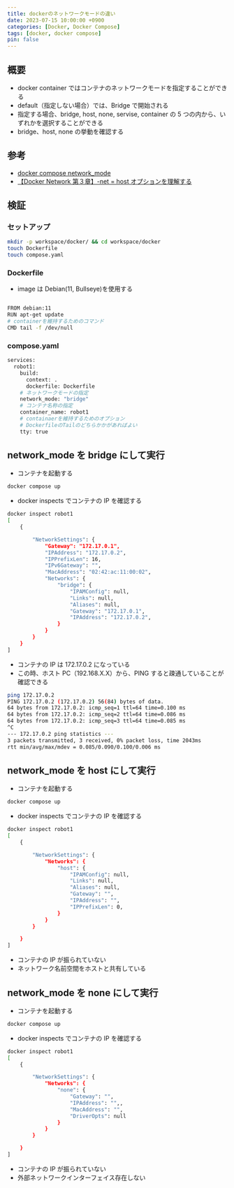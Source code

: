 ```yaml
---
title: dockerのネットワークモードの違い
date: 2023-07-15 10:00:00 +0900
categories: [Docker, Docker Compose]
tags: [docker, docker compose]
pin: false
---
```


## 概要

- docker container ではコンテナのネットワークモードを指定することができる
- default（指定しない場合）では、Bridge で開始される
- 指定する場合、bridge, host, none, servise, container の 5 つの内から、いずれかを選択することができる
- bridge、host, none の挙動を確認する

## 参考

- [docker compose network_mode](https://docs.docker.jp/v1.12/compose/compose-file.html#network-mode)
- [【Docker Network 第３章】-net = host オプションを理解する](https://qiita.com/MetricFire/items/b731c84975bd9894748d)

## 検証

### セットアップ

```bash
mkdir -p workspace/docker/ && cd workspace/docker
touch Dockerfile
touch compose.yaml
```

### Dockerfile

- image は Debian(11, Bullseye)を使用する

```bash

FROM debian:11
RUN apt-get update
# containerを維持するためのコマンド
CMD tail -f /dev/null
```

### compose.yaml

```bash
services:
  robot1:
    build:
      context: .
      dockerfile: Dockerfile
    # ネットワークモードの指定
    network_mode: "bridge"
    # コンテナ名称の指定
    container_name: robot1
    # containaerを維持するためのオプション
    # DockerfileのTailのどちらかかがあればよい
    tty: true
```

## network_mode を bridge にして実行

- コンテナを起動する

```bash
docker compose up
```

- docker inspects でコンテナの IP を確認する

```bash
docker inspect robot1
[
    {

        "NetworkSettings": {
            "Gateway": "172.17.0.1",
            "IPAddress": "172.17.0.2",
            "IPPrefixLen": 16,
            "IPv6Gateway": "",
            "MacAddress": "02:42:ac:11:00:02",
            "Networks": {
                "bridge": {
                    "IPAMConfig": null,
                    "Links": null,
                    "Aliases": null,
                    "Gateway": "172.17.0.1",
                    "IPAddress": "172.17.0.2",
                }
            }
        }
    }
]
```

- コンテナの IP は 172.17.0.2 になっている
- この時、ホスト PC（192.168.X.X）から、PING すると疎通していることが確認できる

```bash
ping 172.17.0.2
PING 172.17.0.2 (172.17.0.2) 56(84) bytes of data.
64 bytes from 172.17.0.2: icmp_seq=1 ttl=64 time=0.100 ms
64 bytes from 172.17.0.2: icmp_seq=2 ttl=64 time=0.086 ms
64 bytes from 172.17.0.2: icmp_seq=3 ttl=64 time=0.085 ms
^C
--- 172.17.0.2 ping statistics ---
3 packets transmitted, 3 received, 0% packet loss, time 2043ms
rtt min/avg/max/mdev = 0.085/0.090/0.100/0.006 ms
```

## network_mode を host にして実行

- コンテナを起動する

```bash
docker compose up
```

- docker inspects でコンテナの IP を確認する

```bash
docker inspect robot1
[
    {

        "NetworkSettings": {
            "Networks": {
                "host": {
                    "IPAMConfig": null,
                    "Links": null,
                    "Aliases": null,
                    "Gateway": "",
                    "IPAddress": "",
                    "IPPrefixLen": 0,
                }
            }
        }

    }
]
```

- コンテナの IP が振られていない
- ネットワーク名前空間をホストと共有している

## network_mode を none にして実行

- コンテナを起動する

```bash
docker compose up
```

- docker inspects でコンテナの IP を確認する

```bash
docker inspect robot1
[
    {

        "NetworkSettings": {
            "Networks": {
                "none": {
                    "Gateway": "",
                    "IPAddress": "",,
                    "MacAddress": "",
                    "DriverOpts": null
                }
            }
        }

    }
]
```

- コンテナの IP が振られていない
- 外部ネットワークインターフェイス存在しない
